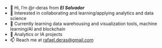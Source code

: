 - 👋 Hi, I’m @r-deras from ***El Salvador***
- 👀 Interested in collaborating and learning/applying analytics and data science
- 🌱 Currently learning data warehousing and visualization tools, machine learning/AI and blockchain
- 💞️ Analytics or IA projects
- 📫 Reach me at rafael.deras@gmail.com
